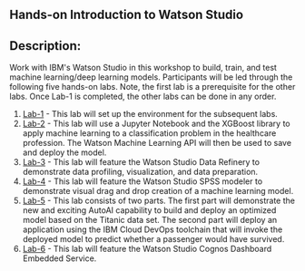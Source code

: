 ## Hands-on Introduction to Watson Studio

## Description:

Work with IBM's Watson Studio in this workshop to build, train, and test machine learning/deep learning models. Participants will be led through the following five hands-on labs. Note, the first lab is a prerequisite for the other labs. Once Lab-1 is completed, the other labs can be done in any order.  

1. [Lab-1](Lab-1) - This lab will set up the environment for the subsequent labs. 
1. [Lab-2](Lab-2) - This lab will use a Jupyter Notebook and the XGBoost library to apply machine learning to a classification problem in the healthcare profession. The Watson Machine Learning API will then be used to save and deploy the model. 
1. [Lab-3](Lab-3) - This lab will feature the Watson Studio Data Refinery to demonstrate data profiling, visualization, and data preparation.
1. [Lab-4](Lab-4) - This lab will feature the Watson Studio SPSS modeler to demonstrate visual drag and drop creation of a machine learning model. 
1. [Lab-5](Lab-5) - This lab consists of two parts. The first part will demonstrate the new and exciting AutoAI capability to build and deploy an optimized model based on the Titanic data set. The second part will deploy an application using the IBM Cloud DevOps toolchain that will invoke the deployed model to predict whether a passenger would have survived.
1. [Lab-6](Lab-6) - This lab will feature the Watson Studio Cognos Dashboard Embedded Service.

